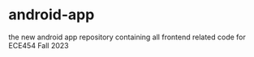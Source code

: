 # android-app
the new android app repository containing all frontend related code for ECE454 Fall 2023
